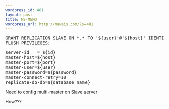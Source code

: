 ```yaml
--- 
wordpress_id: 481
layout: post
title: MS-MEMO
wordpress_url: http://maweis.com/?p=481
---
```

<pre lang="sql">
GRANT REPLICATION SLAVE ON *.* TO '${user}'@'${host}' IDENTIFIED BY '${password}';
FLUSH PRIVILEGES;
</pre>

<pre lang="conf">
server-id	= ${id}
master-host=${host}
master-port=${port}
master-user=${user}
master-password=${password}
master-connect-retry=10
replicate-do-db=${database_name}
</pre>

Need to config multi-master on Slave server

How???
